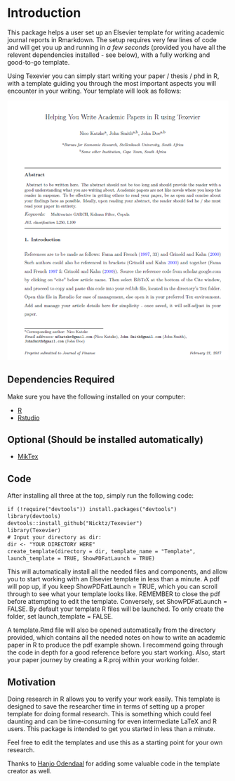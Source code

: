 Introduction
============

This package helps a user set up an Elsevier template for writing academic journal reports in Rmarkdown. The setup requires very few lines of code and will get you up and running in *a few seconds* (provided you have all the relevent dependencies installed - see below), with a fully working and good-to-go template.

Using Texevier you can simply start writing your paper / thesis / phd in R, with a template guiding you through the most important aspects you will encounter in your writing. Your template will look as follows:

![Screenshot](inst/ScreenShot/Example.PNG)

Dependencies Required
---------------------

Make sure you have the following installed on your computer:

-   [R](http://cran.r-project.org/bin/windows/base/)
-   [Rstudio](http://www.rstudio.com/)

Optional (Should be installed automatically)
--------------------------------------------

-   [MikTex](http://miktex.org/download)

Code
----

After installing all three at the top, simply run the following code:

    if (!require("devtools")) install.packages("devtools")
    library(devtools)
    devtools::install_github("Nicktz/Texevier")
    library(Texevier)
    # Input your directory as dir:
    dir <- "YOUR DIRECTORY HERE"
    create_template(directory = dir, template_name = "Template", launch_template = TRUE, ShowPDFatLaunch = TRUE)

This will automatically install all the needed files and components, and allow you to start working with an Elsevier template in less than a minute. A pdf will pop up, if you keep ShowPDFatLaunch = TRUE, which you can scroll through to see what your template looks like. REMEMBER to close the pdf before attempting to edit the template. Conversely, set ShowPDFatLaunch = FALSE. By default your template R files will be launched. To only create the folder, set launch\_template = FALSE.

A template.Rmd file will also be opened automatically from the directory provided, which contains all the needed notes on how to write an academic paper in R to produce the pdf example shown. I recommend going through the code in depth for a good reference before you start working. Also, start your paper journey by creating a R.proj within your working folder.

Motivation
----------

Doing research in R allows you to verify your work easily. This template is designed to save the researcher time in terms of setting up a proper template for doing formal research. This is something which could feel daunting and can be time-consuming for even intermediate LaTeX and R users. This package is intended to get you started in less than a minute.

Feel free to edit the templates and use this as a starting point for your own research.

Thanks to [Hanjo Odendaal](https://github.com/HanjoStudy) for adding some valuable code in the template creator as well.
